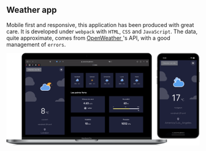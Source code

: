 ## Weather app

Mobile first and responsive, this application has been produced with great care. It is developed under `webpack` with `HTML`, `CSS` and `JavaScript`. The data, quite approximate, comes from <a href ="https://openweathermap.org"> OpenWeather </a>'s API, with a good management of `errors`.

<img src = "src/images/screenshot.png"></img>
